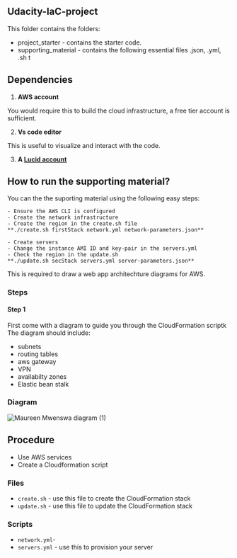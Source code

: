 ## Udacity-IaC-project

This folder contains the folders:
*  project_starter - contains the starter code.
*  supporting_material - contains the following essential files .json, .yml, .sh t

## Dependencies

1. **AWS account**


You would require this to build the cloud infrastructure, a free tier account is sufficient.

2. **Vs code editor**


This is useful to visualize and interact with the code.

3. **A [Lucid account](https://www.lucidchart.com)** 

## How to run the supporting material?
You can the the suporting material using the following easy steps:

```
- Ensure the AWS CLI is configured
- Create the network infrastructure 
- Create the region in the create.sh file
**./create.sh firstStack network.yml network-parameters.json**

- Create servers
- Change the instance AMI ID and key-pair in the servers.yml
- Check the region in the update.sh
**./update.sh secStack servers.yml server-parameters.json**
```



This is required to draw a web app architechture diagrams for AWS.

### Steps
#### Step 1

First come with a diagram to guide you through the CloudFormation scriptk
The diagram should include:
- subnets
- routing tables
- aws gateway
- VPN
- availabilty zones
- Elastic bean stalk

### Diagram
        
![Maureen Mwenswa diagram (1)](https://user-images.githubusercontent.com/84717663/187095613-d9d4004e-b6cf-448a-8cdc-4c0a7a79e2a2.jpeg)



## Procedure

* Use AWS services
* Create a Cloudformation script  

### Files

* `create.sh` - use this file to create the CloudFormation stack
* `update.sh` - use this file to update the CloudFormation stack

### Scripts
* `network.yml`-
* `servers.yml` - use this to provision your server

